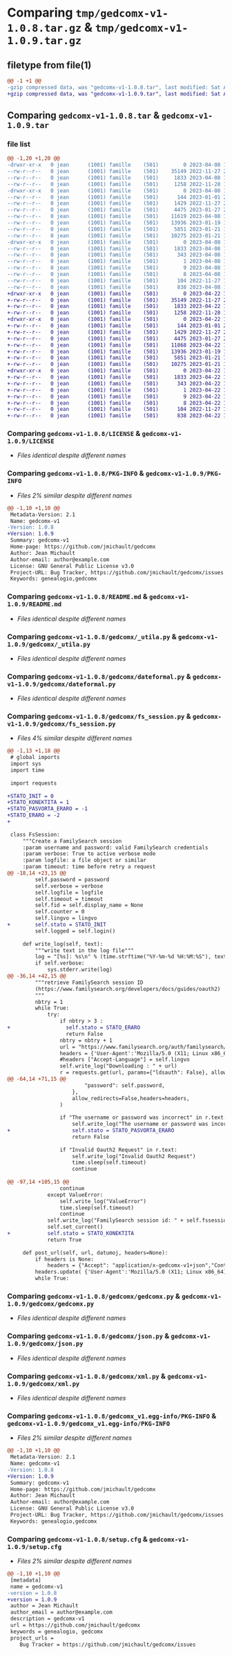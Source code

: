 # Comparing `tmp/gedcomx-v1-1.0.8.tar.gz` & `tmp/gedcomx-v1-1.0.9.tar.gz`

## filetype from file(1)

```diff
@@ -1 +1 @@
-gzip compressed data, was "gedcomx-v1-1.0.8.tar", last modified: Sat Apr  8 13:56:12 2023, max compression
+gzip compressed data, was "gedcomx-v1-1.0.9.tar", last modified: Sat Apr 22 14:50:30 2023, max compression
```

## Comparing `gedcomx-v1-1.0.8.tar` & `gedcomx-v1-1.0.9.tar`

### file list

```diff
@@ -1,20 +1,20 @@
-drwxr-xr-x   0 jean      (1001) famille    (501)        0 2023-04-08 13:56:12.096782 gedcomx-v1-1.0.8/
--rw-r--r--   0 jean      (1001) famille    (501)    35149 2022-11-27 20:59:23.000000 gedcomx-v1-1.0.8/LICENSE
--rw-r--r--   0 jean      (1001) famille    (501)     1833 2023-04-08 13:56:12.096782 gedcomx-v1-1.0.8/PKG-INFO
--rw-r--r--   0 jean      (1001) famille    (501)     1258 2022-11-28 11:40:31.000000 gedcomx-v1-1.0.8/README.md
-drwxr-xr-x   0 jean      (1001) famille    (501)        0 2023-04-08 13:56:12.092782 gedcomx-v1-1.0.8/gedcomx/
--rw-r--r--   0 jean      (1001) famille    (501)      144 2023-01-01 20:40:41.000000 gedcomx-v1-1.0.8/gedcomx/__init__.py
--rw-r--r--   0 jean      (1001) famille    (501)     1429 2022-11-27 21:00:02.000000 gedcomx-v1-1.0.8/gedcomx/_utila.py
--rw-r--r--   0 jean      (1001) famille    (501)     4475 2023-01-27 22:29:59.000000 gedcomx-v1-1.0.8/gedcomx/dateformal.py
--rw-r--r--   0 jean      (1001) famille    (501)    11619 2023-04-08 13:53:26.000000 gedcomx-v1-1.0.8/gedcomx/fs_session.py
--rw-r--r--   0 jean      (1001) famille    (501)    13936 2023-01-19 16:16:37.000000 gedcomx-v1-1.0.8/gedcomx/gedcomx.py
--rw-r--r--   0 jean      (1001) famille    (501)     5851 2023-01-21 16:39:19.000000 gedcomx-v1-1.0.8/gedcomx/json.py
--rw-r--r--   0 jean      (1001) famille    (501)    10275 2023-01-21 16:37:50.000000 gedcomx-v1-1.0.8/gedcomx/xml.py
-drwxr-xr-x   0 jean      (1001) famille    (501)        0 2023-04-08 13:56:12.096782 gedcomx-v1-1.0.8/gedcomx_v1.egg-info/
--rw-r--r--   0 jean      (1001) famille    (501)     1833 2023-04-08 13:56:12.000000 gedcomx-v1-1.0.8/gedcomx_v1.egg-info/PKG-INFO
--rw-r--r--   0 jean      (1001) famille    (501)      343 2023-04-08 13:56:12.000000 gedcomx-v1-1.0.8/gedcomx_v1.egg-info/SOURCES.txt
--rw-r--r--   0 jean      (1001) famille    (501)        1 2023-04-08 13:56:12.000000 gedcomx-v1-1.0.8/gedcomx_v1.egg-info/dependency_links.txt
--rw-r--r--   0 jean      (1001) famille    (501)        9 2023-04-08 13:56:12.000000 gedcomx-v1-1.0.8/gedcomx_v1.egg-info/requires.txt
--rw-r--r--   0 jean      (1001) famille    (501)        8 2023-04-08 13:56:12.000000 gedcomx-v1-1.0.8/gedcomx_v1.egg-info/top_level.txt
--rw-r--r--   0 jean      (1001) famille    (501)      104 2022-11-27 16:32:40.000000 gedcomx-v1-1.0.8/pyproject.toml
--rw-r--r--   0 jean      (1001) famille    (501)      838 2023-04-08 13:56:12.096782 gedcomx-v1-1.0.8/setup.cfg
+drwxr-xr-x   0 jean      (1001) famille    (501)        0 2023-04-22 14:50:30.873655 gedcomx-v1-1.0.9/
+-rw-r--r--   0 jean      (1001) famille    (501)    35149 2022-11-27 20:59:23.000000 gedcomx-v1-1.0.9/LICENSE
+-rw-r--r--   0 jean      (1001) famille    (501)     1833 2023-04-22 14:50:30.873655 gedcomx-v1-1.0.9/PKG-INFO
+-rw-r--r--   0 jean      (1001) famille    (501)     1258 2022-11-28 11:40:31.000000 gedcomx-v1-1.0.9/README.md
+drwxr-xr-x   0 jean      (1001) famille    (501)        0 2023-04-22 14:50:30.869655 gedcomx-v1-1.0.9/gedcomx/
+-rw-r--r--   0 jean      (1001) famille    (501)      144 2023-01-01 20:40:41.000000 gedcomx-v1-1.0.9/gedcomx/__init__.py
+-rw-r--r--   0 jean      (1001) famille    (501)     1429 2022-11-27 21:00:02.000000 gedcomx-v1-1.0.9/gedcomx/_utila.py
+-rw-r--r--   0 jean      (1001) famille    (501)     4475 2023-01-27 22:29:59.000000 gedcomx-v1-1.0.9/gedcomx/dateformal.py
+-rw-r--r--   0 jean      (1001) famille    (501)    11868 2023-04-22 12:49:48.000000 gedcomx-v1-1.0.9/gedcomx/fs_session.py
+-rw-r--r--   0 jean      (1001) famille    (501)    13936 2023-01-19 16:16:37.000000 gedcomx-v1-1.0.9/gedcomx/gedcomx.py
+-rw-r--r--   0 jean      (1001) famille    (501)     5851 2023-01-21 16:39:19.000000 gedcomx-v1-1.0.9/gedcomx/json.py
+-rw-r--r--   0 jean      (1001) famille    (501)    10275 2023-01-21 16:37:50.000000 gedcomx-v1-1.0.9/gedcomx/xml.py
+drwxr-xr-x   0 jean      (1001) famille    (501)        0 2023-04-22 14:50:30.873655 gedcomx-v1-1.0.9/gedcomx_v1.egg-info/
+-rw-r--r--   0 jean      (1001) famille    (501)     1833 2023-04-22 14:50:30.000000 gedcomx-v1-1.0.9/gedcomx_v1.egg-info/PKG-INFO
+-rw-r--r--   0 jean      (1001) famille    (501)      343 2023-04-22 14:50:30.000000 gedcomx-v1-1.0.9/gedcomx_v1.egg-info/SOURCES.txt
+-rw-r--r--   0 jean      (1001) famille    (501)        1 2023-04-22 14:50:30.000000 gedcomx-v1-1.0.9/gedcomx_v1.egg-info/dependency_links.txt
+-rw-r--r--   0 jean      (1001) famille    (501)        9 2023-04-22 14:50:30.000000 gedcomx-v1-1.0.9/gedcomx_v1.egg-info/requires.txt
+-rw-r--r--   0 jean      (1001) famille    (501)        8 2023-04-22 14:50:30.000000 gedcomx-v1-1.0.9/gedcomx_v1.egg-info/top_level.txt
+-rw-r--r--   0 jean      (1001) famille    (501)      104 2022-11-27 16:32:40.000000 gedcomx-v1-1.0.9/pyproject.toml
+-rw-r--r--   0 jean      (1001) famille    (501)      838 2023-04-22 14:50:30.873655 gedcomx-v1-1.0.9/setup.cfg
```

### Comparing `gedcomx-v1-1.0.8/LICENSE` & `gedcomx-v1-1.0.9/LICENSE`

 * *Files identical despite different names*

### Comparing `gedcomx-v1-1.0.8/PKG-INFO` & `gedcomx-v1-1.0.9/PKG-INFO`

 * *Files 2% similar despite different names*

```diff
@@ -1,10 +1,10 @@
 Metadata-Version: 2.1
 Name: gedcomx-v1
-Version: 1.0.8
+Version: 1.0.9
 Summary: gedcomx-v1
 Home-page: https://github.com/jmichault/gedcomx
 Author: Jean Michault
 Author-email: author@example.com
 License: GNU General Public License v3.0
 Project-URL: Bug Tracker, https://github.com/jmichault/gedcomx/issues
 Keywords: genealogio,gedcomx
```

### Comparing `gedcomx-v1-1.0.8/README.md` & `gedcomx-v1-1.0.9/README.md`

 * *Files identical despite different names*

### Comparing `gedcomx-v1-1.0.8/gedcomx/_utila.py` & `gedcomx-v1-1.0.9/gedcomx/_utila.py`

 * *Files identical despite different names*

### Comparing `gedcomx-v1-1.0.8/gedcomx/dateformal.py` & `gedcomx-v1-1.0.9/gedcomx/dateformal.py`

 * *Files identical despite different names*

### Comparing `gedcomx-v1-1.0.8/gedcomx/fs_session.py` & `gedcomx-v1-1.0.9/gedcomx/fs_session.py`

 * *Files 4% similar despite different names*

```diff
@@ -1,13 +1,18 @@
 # global imports
 import sys
 import time
 
 import requests
 
+STATO_INIT = 0
+STATO_KONEKTITA = 1
+STATO_PASVORTA_ERARO = -1
+STATO_ERARO = -2
+
 
 class FsSession:
     """Create a FamilySearch session
     :param username and password: valid FamilySearch credentials
     :param verbose: True to active verbose mode
     :param logfile: a file object or similar
     :param timeout: time before retry a request
@@ -18,14 +23,15 @@
         self.password = password
         self.verbose = verbose
         self.logfile = logfile
         self.timeout = timeout
         self.fid = self.display_name = None
         self.counter = 0
         self.lingvo = lingvo
+        self.stato = STATO_INIT
         self.logged = self.login()
 
     def write_log(self, text):
         """write text in the log file"""
         log = "[%s]: %s\n" % (time.strftime("%Y-%m-%d %H:%M:%S"), text)
         if self.verbose:
             sys.stderr.write(log)
@@ -36,14 +42,15 @@
         """retrieve FamilySearch session ID
         (https://www.familysearch.org/developers/docs/guides/oauth2)
         """
         nbtry = 1
         while True:
             try:
                 if nbtry > 3 :
+                  self.stato = STATO_ERARO
                   return False
                 nbtry = nbtry + 1
                 url = "https://www.familysearch.org/auth/familysearch/login"
                 headers = {'User-Agent':'Mozilla/5.0 (X11; Linux x86_64) AppleWebKit/537.36 (KHTML, like Gecko) Chrome/106.0.0.0 Safari/537.36'}
                 #headers ["Accept-Language"] = self.lingvo
                 self.write_log("Downloading : " + url)
                 r = requests.get(url, params={"ldsauth": False}, allow_redirects=False, headers=headers)
@@ -64,14 +71,15 @@
                         "password": self.password,
                     },
                     allow_redirects=False,headers=headers,
                 )
 
                 if "The username or password was incorrect" in r.text:
                     self.write_log("The username or password was incorrect")
+                    self.stato = STATO_PASVORTA_ERARO
                     return False
 
                 if "Invalid Oauth2 Request" in r.text:
                     self.write_log("Invalid Oauth2 Request")
                     time.sleep(self.timeout)
                     continue
 
@@ -97,14 +105,15 @@
                 continue
             except ValueError:
                 self.write_log("ValueError")
                 time.sleep(self.timeout)
                 continue
             self.write_log("FamilySearch session id: " + self.fssessionid)
             self.set_current()
+            self.stato = STATO_KONEKTITA
             return True
 
     def post_url(self, url, datumoj, headers=None):
         if headers is None:
             headers = {"Accept": "application/x-gedcomx-v1+json","Content-Type": "application/x-gedcomx-v1+json"}
         headers.update( {'User-Agent':'Mozilla/5.0 (X11; Linux x86_64) AppleWebKit/537.36 (KHTML, like Gecko) Chrome/106.0.0.0 Safari/537.36'})
         while True:
```

### Comparing `gedcomx-v1-1.0.8/gedcomx/gedcomx.py` & `gedcomx-v1-1.0.9/gedcomx/gedcomx.py`

 * *Files identical despite different names*

### Comparing `gedcomx-v1-1.0.8/gedcomx/json.py` & `gedcomx-v1-1.0.9/gedcomx/json.py`

 * *Files identical despite different names*

### Comparing `gedcomx-v1-1.0.8/gedcomx/xml.py` & `gedcomx-v1-1.0.9/gedcomx/xml.py`

 * *Files identical despite different names*

### Comparing `gedcomx-v1-1.0.8/gedcomx_v1.egg-info/PKG-INFO` & `gedcomx-v1-1.0.9/gedcomx_v1.egg-info/PKG-INFO`

 * *Files 2% similar despite different names*

```diff
@@ -1,10 +1,10 @@
 Metadata-Version: 2.1
 Name: gedcomx-v1
-Version: 1.0.8
+Version: 1.0.9
 Summary: gedcomx-v1
 Home-page: https://github.com/jmichault/gedcomx
 Author: Jean Michault
 Author-email: author@example.com
 License: GNU General Public License v3.0
 Project-URL: Bug Tracker, https://github.com/jmichault/gedcomx/issues
 Keywords: genealogio,gedcomx
```

### Comparing `gedcomx-v1-1.0.8/setup.cfg` & `gedcomx-v1-1.0.9/setup.cfg`

 * *Files 2% similar despite different names*

```diff
@@ -1,10 +1,10 @@
 [metadata]
 name = gedcomx-v1
-version = 1.0.8
+version = 1.0.9
 author = Jean Michault
 author_email = author@example.com
 description = gedcomx-v1
 url = https://github.com/jmichault/gedcomx
 keywords = genealogio, gedcomx
 project_urls = 
 	Bug Tracker = https://github.com/jmichault/gedcomx/issues
```

